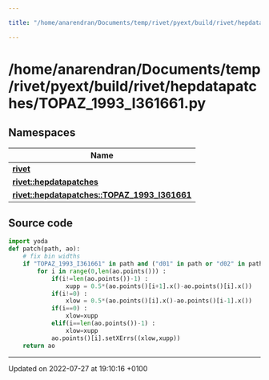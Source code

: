 ```yaml
---

title: "/home/anarendran/Documents/temp/rivet/pyext/build/rivet/hepdatapatches/TOPAZ_1993_I361661.py"

---
```


# /home/anarendran/Documents/temp/rivet/pyext/build/rivet/hepdatapatches/TOPAZ_1993_I361661.py



## Namespaces

| Name           |
| -------------- |
| **[rivet](http://example.org/namespaces/namespacerivet/)**  |
| **[rivet::hepdatapatches](http://example.org/namespaces/namespacerivet_1_1hepdatapatches/)**  |
| **[rivet::hepdatapatches::TOPAZ_1993_I361661](http://example.org/namespaces/namespacerivet_1_1hepdatapatches_1_1topaz__1993__i361661/)**  |




## Source code

```python
import yoda
def patch(path, ao):
    # fix bin widths
    if "TOPAZ_1993_I361661" in path and ("d01" in path or "d02" in path or "d03" in path) :
        for i in range(0,len(ao.points())) :
            if(i!=len(ao.points())-1) :
                xupp = 0.5*(ao.points()[i+1].x()-ao.points()[i].x())
            if(i!=0) :
                xlow = 0.5*(ao.points()[i].x()-ao.points()[i-1].x())
            if(i==0) :
                xlow=xupp
            elif(i==len(ao.points())-1) :
                xlow=xupp
            ao.points()[i].setXErrs((xlow,xupp))
    return ao
```


-------------------------------

Updated on 2022-07-27 at 19:10:16 +0100
